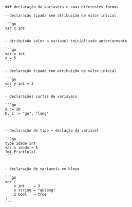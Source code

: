 	### declaração de variaveis e suas diferentes formas

	- declaração tipada sem atribuição de valor inicial

	```go
	var x int
	```

	- atribuindo valor a variavel inicializada anteriormente

	```go
	var x int
	x = 5
	```

	- declaração tipada com atribuição de valor inicial

	```go
	var y int = 3
	```

	- declarações curtas de variaveis

	```go	
	a := 20
	b, c := "go", "lang"
	```


	- declaração do tipo + declação da variavel

	```go	
	type idade int
	var x idade = 5
	fmt.Println(x)
	```


	- declaração de variaveis em bloco

	```go
	var (
		x int    = 3
		y string = "golang"
		z bool   = true
	)
	```
	